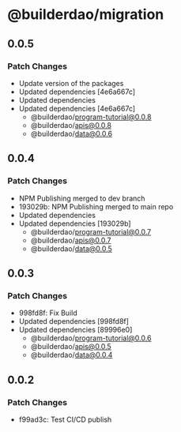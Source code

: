 # @builderdao/migration

## 0.0.5

### Patch Changes

- Update version of the packages
- Updated dependencies [4e6a667c]
- Updated dependencies
- Updated dependencies [4e6a667c]
  - @builderdao/program-tutorial@0.0.8
  - @builderdao/apis@0.0.8
  - @builderdao/data@0.0.6

## 0.0.4

### Patch Changes

- NPM Publishing merged to dev branch
- 193029b: NPM Publishing merged to main repo
- Updated dependencies
- Updated dependencies [193029b]
  - @builderdao/program-tutorial@0.0.7
  - @builderdao/apis@0.0.7
  - @builderdao/data@0.0.5

## 0.0.3

### Patch Changes

- 998fd8f: Fix Build
- Updated dependencies [998fd8f]
- Updated dependencies [89996e0]
  - @builderdao/program-tutorial@0.0.6
  - @builderdao/apis@0.0.5
  - @builderdao/data@0.0.4

## 0.0.2

### Patch Changes

- f99ad3c: Test CI/CD publish
